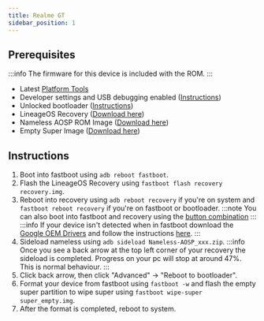 ```yaml
---
title: Realme GT
sidebar_position: 1
---
```


## Prerequisites

:::info
The firmware for this device is included with the ROM.
:::
- Latest [Platform Tools](/docs/faq.md#links)
- Developer settings and USB debugging enabled ([Instructions](/docs/faq.md#enabling-developer-options))
- Unlocked bootloader ([Instructions](/docs/faq.md#how-to-unlock-bootloader))
- LineageOS Recovery ([Download here](https://github.com/pjgowtham/android_device_realme_cupidr/releases/download/lineage-21.0-20240101-UNOFFICIAL-cupidr/recovery-lineage-21.0-20231205-UNOFFICIAL-cupidr.zip))
- Nameless AOSP ROM Image ([Download here](/docs/getting-started/downloads/realme/cupidr.md))
- Empty Super Image ([Download here](https://mirrorbits.lineageos.org/full/lemonadep/20240429/super_empty.img))

## Instructions

1. Boot into fastboot using `adb reboot fastboot`.
2. Flash the LineageOS Recovery using `fastboot flash recovery recovery.img`.
3. Reboot into recovery using `adb reboot recovery` if you're on system and `fastboot reboot recovery` if you're on fastboot or bootloader.
:::note
You can also boot into fastboot and recovery using the [button combination](/docs/faq.md#button-combinations)
:::
:::info
If your device isn't detected when in fastboot download the [Google OEM Drivers](/docs/faq.md#links) and follow the instructions [here](/docs/faq.md#installing-google-usb-drivers).
:::
4. Sideload nameless using `adb sideload Nameless-AOSP_xxx.zip`.
:::info
Once you see a back arrow at the top left corner of your recovery the sideload is completed. Progress on your pc will stop at around 47%. This is normal behaviour.
:::
5. Click back arrow, then click "Advanced" -> "Reboot to bootloader".
6. Format your device from fastboot using `fastboot -w` and flash the empty super partition to wipe super using `fastboot wipe-super super_empty.img`.
7. After the format is completed, reboot to system.